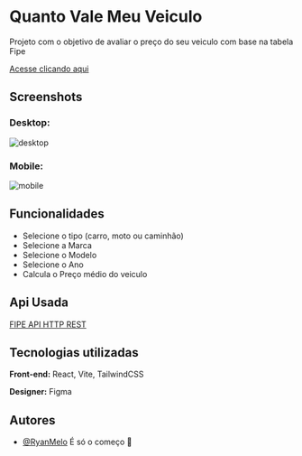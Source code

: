 
# Quanto Vale Meu Veiculo

Projeto com o objetivo de avaliar o preço do seu veiculo com base na tabela Fipe

 
<a href="https://quantovalemeuveiculo.netlify.app/" target="_blank">Acesse clicando aqui</a>
## Screenshots

### Desktop:
<img src="https://i.ibb.co/92PjdDV/Captura-de-Tela-2022-12-20-a-s-20-04-23.png" alt="desktop" border="0">

### Mobile:
<img src="https://i.ibb.co/mBZKhx2/Captura-de-Tela-2022-12-20-a-s-20-04-50.png" alt="mobile" border="0">


## Funcionalidades

- Selecione o tipo (carro, moto ou caminhão)
- Selecione a Marca
- Selecione o Modelo
- Selecione o Ano
- Calcula o Preço médio do veiculo


## Api Usada
[FIPE API HTTP REST](https://deividfortuna.github.io/fipe/)

## Tecnologias utilizadas

**Front-end:** React, Vite, TailwindCSS

**Designer:** Figma


## Autores

- [@RyanMelo](https://github.com/RyanMelo)
É só o começo 🚀

